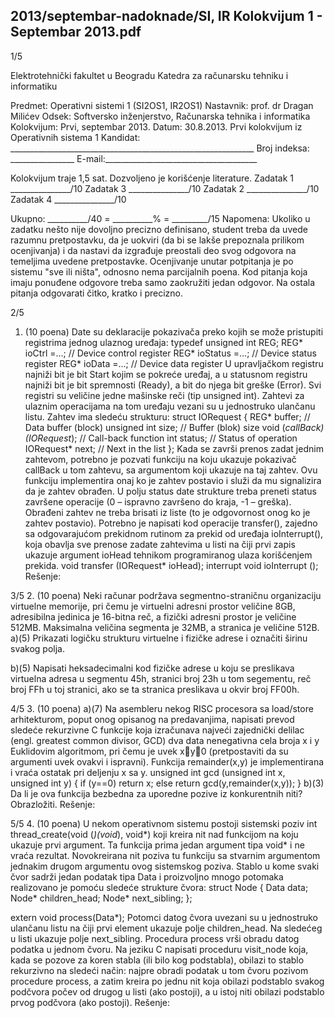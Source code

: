 2013/septembar-nadoknade/SI, IR Kolokvijum 1 - Septembar 2013.pdf
--------------------------------------------------------------------------------


1/5 
 
Elektrotehnički fakultet u Beogradu 
Katedra za računarsku tehniku i informatiku 
 
Predmet: Operativni sistemi 1 (SI2OS1, IR2OS1) 
Nastavnik: prof. dr Dragan Milićev 
Odsek: Softversko inženjerstvo, Računarska tehnika i informatika 
Kolokvijum: Prvi, septembar 2013. 
Datum: 30.8.2013. 
Prvi kolokvijum iz Operativnih sistema 1 
Kandidat: _____________________________________________________________ 
Broj indeksa: ________________  E-mail:______________________________________ 
 
Kolokvijum traje 1,5 sat. Dozvoljeno je korišćenje literature. 
Zadatak 1 _______________/10   Zadatak 3 _______________/10 
Zadatak 2 _______________/10   Zadatak 4 _______________/10 
 
Ukupno: __________/40 = __________% = _________/15 
Napomena: Ukoliko u zadatku nešto nije dovoljno precizno definisano,  student  treba  da 
uvede razumnu pretpostavku, da je uokviri (da bi se lakše prepoznala prilikom ocenjivanja) i 
da  nastavi  da  izgrađuje  preostali  deo  svog  odgovora  na  temeljima  uvedene  pretpostavke. 
Ocenjivanje  unutar  potpitanja  je  po  sistemu  "sve  ili ništa", odnosno nema parcijalnih poena. 
Kod pitanja koja imaju ponuđene odgovore treba samo zaokružiti jedan  odgovor.  Na  ostala 
pitanja odgovarati čitko, kratko i precizno. 
 

2/5 
1. (10 poena) 
Date  su  deklaracije  pokazivača  preko  kojih  se  može  pristupiti  registrima jednog ulaznog 
uređaja: 
typedef unsigned int REG; 
REG* ioCtrl =...;   // Device control register 
REG* ioStatus =...; // Device status register 
REG* ioData =...;   // Device data register 
U upravljačkom registru najniži bit je bit Start kojim se pokreće uređaj, a u statusnom registru 
najniži bit je bit spremnosti (Ready), a bit do njega bit greške (Error). Svi registri su veličine 
jedne mašinske reči (tip unsigned int). 
Zahtevi  za  ulaznim  operacijama  na  tom  uređaju  vezani  su  u  jednostruko  ulančanu  listu. 
Zahtev ima sledeću strukturu: 
struct IORequest { 
  REG* buffer; // Data buffer (block) 
  unsigned int size; // Buffer (blok) size 
  void (*callBack)(IORequest*); // Call-back function 
  int status; // Status of operation 
  IORequest* next; // Next in the list 
}; 
Kada se završi prenos zadat jednim zahtevom, potrebno je pozvati funkciju na koju ukazuje 
pokazivač callBack u tom zahtevu, sa argumentom koji ukazuje na taj zahtev. Ovu funkciju 
implementira onaj ko je zahtev postavio i služi da mu signalizira da je zahtev obrađen. U 
polju status date strukture treba preneti status završene operacije (0 – ispravno završeno do 
kraja, -1 – greška). Obrađeni zahtev ne treba brisati iz liste (to je odgovornost onog ko je 
zahtev postavio). 
Potrebno  je  napisati  kod operacije transfer(), zajedno  sa  odgovarajućom  prekidnom 
rutinom za prekid od uređaja ioInterrupt(),  koja  obavlja  sve  prenose  zadate  zahtevima  u 
listi  na čiji prvi zapis ukazuje argument ioHead tehnikom programiranog ulaza korišćenjem 
prekida. 
void transfer (IORequest* ioHead); 
interrupt void ioInterrupt (); 
Rešenje:

3/5 
2. (10 poena) 
Neki  računar  podržava segmentno-straničnu  organizaciju virtuelne memorije,  pri  čemu  je 
virtuelni adresni prostor veličine 8GB,  adresibilna  jedinica  je  16-bitna reč, a fizički adresni 
prostor  je veličine 512MB. Maksimalna veličina segmenta je 32MB, a stranica je veličine 
512B. 
a)(5) Prikazati logičku strukturu virtuelne i fizičke adrese i označiti širinu svakog polja. 
 
 
 
 
 
 
 
 
b)(5) Napisati heksadecimalni kod fizičke adrese u koju se  preslikava  virtuelna  adresa  u 
segmentu 45h, stranici broj 23h u tom segementu, reč broj FFh u toj stranici, ako se ta stranica 
preslikava u okvir broj FF00h. 
 

4/5 
3. (10 poena) 
a)(7) Na asembleru nekog RISC procesora sa load/store arhitekturom, poput onog opisanog 
na  predavanjima,  napisati  prevod  sledeće  rekurzivne  C  funkcije  koja  izračunava  najveći 
zajednički delilac (engl. greatest common divisor, GCD) dva data nenegativna cela broja x i y 
Euklidovim algoritmom, pri čemu je uvek xy0 (pretpostaviti da su argumenti uvek ovakvi i 
ispravni). Funkcija remainder(x,y) je implementirana i vraća ostatak pri deljenju x sa y. 
unsigned int gcd (unsigned int x, unsigned int y) { 
  if (y==0) return x; 
  else return gcd(y,remainder(x,y)); 
} 
b)(3) Da li je ova funkcija bezbedna za uporedne pozive iz konkurentnih niti? Obrazložiti. 
Rešenje: 

5/5 
4. (10 poena) 
U nekom operativnom sistemu postoji sistemski poziv 
int thread_create(void (*)(void*), void*) 
koji kreira  nit  nad  funkcijom  na  koju  ukazuje  prvi  argument. Ta  funkcija  prima  jedan 
argument  tipa void* i ne vraća rezultat. Novokreirana  nit  poziva  tu  funkciju  sa  stvarnim 
argumentom jednakim drugom argumentu ovog sistemskog poziva. 
Stablo u kome svaki čvor sadrži jedan  podatak  tipa Data i  proizvoljno  mnogo  potomaka 
realizovano je pomoću sledeće strukture čvora: 
struct Node { 
  Data data; 
  Node* children_head; 
  Node* next_sibling; 
}; 
 
extern void process(Data*); 
Potomci datog čvora uvezani su u jednostruko ulančanu listu na čiji prvi element ukazuje 
polje children_head.  Na  sledećeg u listi ukazuje polje next_sibling.  Procedura process 
vrši obradu datog podatka u jednom čvoru. 
Na jeziku C napisati proceduru visit_node koja, kada se pozove za koren stabla (ili bilo kog 
podstabla), obilazi to stablo rekurzivno na sledeći način: najpre obradi podatak u tom čvoru 
pozivom  procedure process,  a  zatim  kreira  po  jednu  nit  koja  obilazi podstablo  svakog 
podčvora počev od drugog u listi (ako postoji), a u istoj niti obilazi podstablo prvog podčvora 
(ako postoji). 
Rešenje: 
 
 